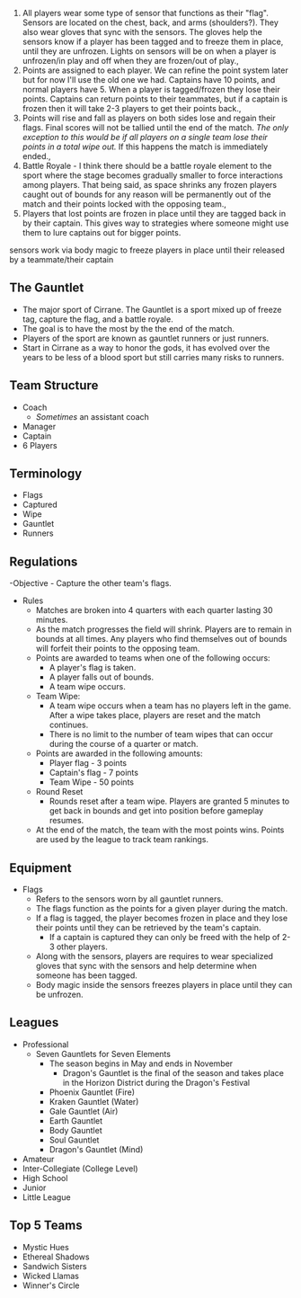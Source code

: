 1. All players wear some type of sensor that functions as their "flag". Sensors are located on the chest, back, and arms (shoulders?). They also wear gloves that sync with the sensors. The gloves help the sensors know if a player has been tagged and to freeze them in place, until they are unfrozen. Lights on sensors will be on when a player is unfrozen/in play and off when they are frozen/out of play.,
2. Points are assigned to each player. We can refine the point system later but for now I'll use the old one we had. Captains have 10 points, and normal players have 5. When a player is tagged/frozen they lose their points. Captains can return points to their teammates, but if a captain is frozen then it will take 2-3 players to get their points back.,
3. Points will rise and fall as players on both sides lose and regain their flags. Final scores will not be tallied until the end of the match. _The only exception to this would be if all players on a single team lose their points in a total wipe out._ If this happens the match is immediately ended.,
4. Battle Royale - I think there should be a battle royale element to the sport where the stage becomes gradually smaller to force interactions among players. That being said, as space shrinks any frozen players caught out of bounds for any reason will be permanently out of the match and their points locked with the opposing team.,
5. Players that lost points are frozen in place until they are tagged back in by their captain. This gives way to strategies where someone might use them to lure captains out for bigger points.

sensors work via body magic to freeze players in place until their released by a teammate/their captain

## The Gauntlet
- The major sport of Cirrane. The Gauntlet is a sport mixed up of freeze tag, capture the flag, and a battle royale. 
- The goal is to have the most by the the end of the match. 
- Players of the sport are known as gauntlet runners or just runners. 
- Start in Cirrane as a way to honor the gods, it has evolved over the years to be less of a blood sport but still carries many risks to runners.

## Team Structure
- Coach
	- *Sometimes* an assistant coach
- Manager
- Captain
- 6 Players


## Terminology
- Flags
- Captured
- Wipe
- Gauntlet
- Runners

## Regulations
-Objective
	- Capture the other team's flags.
- Rules
	- Matches are broken into 4 quarters with each quarter lasting 30 minutes. 
	- As the match progresses the field will shrink. Players are to remain in bounds at all times. Any players who find themselves out of bounds will forfeit their points to the opposing team.
	- Points are awarded to teams when one of the following occurs:
		- A player's flag is taken.
		- A player falls out of bounds.
		- A team wipe occurs.
	- Team Wipe:
		- A team wipe occurs when a team has no players left in the game. After a wipe takes place, players are reset and the match continues. 
		- There is no limit to the number of team wipes that can occur during the course of a quarter or match. 
	- Points are awarded in the following amounts:
		- Player flag - 3 points
		- Captain's flag - 7 points
		- Team Wipe - 50 points
	- Round Reset
		- Rounds reset after a team wipe. Players are granted 5 minutes to get back in bounds and get into position before gameplay resumes. 
	- At the end of the match, the team with the most points wins. Points are used by the league to track team rankings. 
## Equipment
- Flags
	- Refers to the sensors worn by all gauntlet runners. 
	- The flags function as the points for a given player during the match. 
	- If a flag is tagged, the player becomes frozen in place and they lose their points until they can be retrieved by the team's captain. 
		- If a captain is captured they can only be freed with the help of 2-3 other players. 
	- Along with the sensors, players are requires to wear specialized gloves that sync with the sensors and help determine when someone has been tagged. 
	- Body magic inside the sensors freezes players in place until they can be unfrozen.


## Leagues
- Professional
	- Seven Gauntlets for Seven Elements
		- The season begins in May and ends in November
			- Dragon's Gauntlet is the final of the season and takes place in the Horizon District during the Dragon's Festival
		- Phoenix Gauntlet (Fire)
		- Kraken Gauntlet (Water)
		- Gale Gauntlet (Air)
		- Earth Gauntlet
		- Body Gauntlet
		- Soul Gauntlet
		- Dragon's Gauntlet (Mind)
- Amateur
- Inter-Collegiate (College Level)
- High School
- Junior
- Little League

## Top 5 Teams
- Mystic Hues
- Ethereal Shadows
- Sandwich Sisters
- Wicked Llamas
- Winner's Circle
